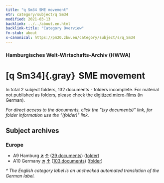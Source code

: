 ```yaml
---
title: "q Sm34 SME movement"
etr: category/subject/q Sm34
modified: 2021-03-13
backlink: ../../about.en.html
backlink-title: "Category Overview"
fn-stub: about
x-canonical: https://pm20.zbw.eu/category/subject/s/q_Sm34
---
```


### Hamburgisches Welt-Wirtschafts-Archiv (HWWA)
# [q Sm34]{.gray}&#8201; SME movement&#160; 





In total 2 subject folders, 132 documents - folders incomplete.
For material not published as folders, please check the [digitized micro-films](/film/h1_sh.de.html) (in German).

_For direct access to the documents, click the "(xy documents)" link, for folder information use the "(folder)" link._

## Subject archives



### Europe

- A9 Hamburg [**&nearr;**](../../../geo/i/140905/about.en.html "Hamburg (all folders)") [**&uarr;**](../../../geo/about.en.html#A9 "Country category system") (<a href="https://pm20.zbw.eu/dfgview/sh/140905,145986" title="about: Hamburg : SME movement" target="_blank">29 documents</a>) ([folder](../../../../folder/sh/1409xx/140905/1459xx/145986/about.en.html))
- A10 Germany [**&nearr;**](../../../geo/i/126128/about.en.html "Germany (all folders)") [**&uarr;**](../../../geo/about.en.html#A10 "Country category system") (<a href="https://pm20.zbw.eu/dfgview/sh/126128,145986" title="about: Germany : SME movement" target="_blank">103 documents</a>) ([folder](../../../../folder/sh/1261xx/126128/1459xx/145986/about.en.html))


_* The English category label is an unchecked automated translation of the German label._

